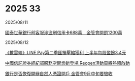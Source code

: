 # 2025 33

2025/08/11

[國泰世華銀行前客服涉盜刷信用卡688萬　金管會開罰1200萬](https://www.cna.com.tw/news/afe/202508110287.aspx)

2025/08/12

[《數雲端》LINE Pay第二季匯損壓縮獲利 上半年每股盈餘3.4元](https://www.chinatimes.com/realtimenews/20250812004034-260410)

[中國信託證券經紀部服務空間煥新登場 Reopen活動周將熱鬧啟動](https://udn.com/news/story/7239/8934539)

[銀行是否恢復開辦自然人憑證開戶 金管會9月中旬要驗收](https://udn.com/news/story/7239/8934541)